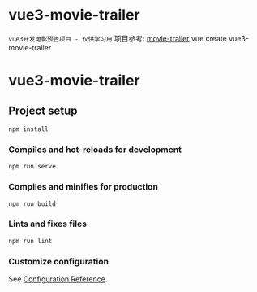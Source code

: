 # vue3-movie-trailer
<code>vue3开发电影预告项目 - 仅供学习用</code>
项目参考: [movie-trailer](https://github.com/lhz960904/movie-trailer)
vue create vue3-movie-trailer

# vue3-movie-trailer

## Project setup
```
npm install
```

### Compiles and hot-reloads for development
```
npm run serve
```

### Compiles and minifies for production
```
npm run build
```

### Lints and fixes files
```
npm run lint
```

### Customize configuration
See [Configuration Reference](https://cli.vuejs.org/config/).